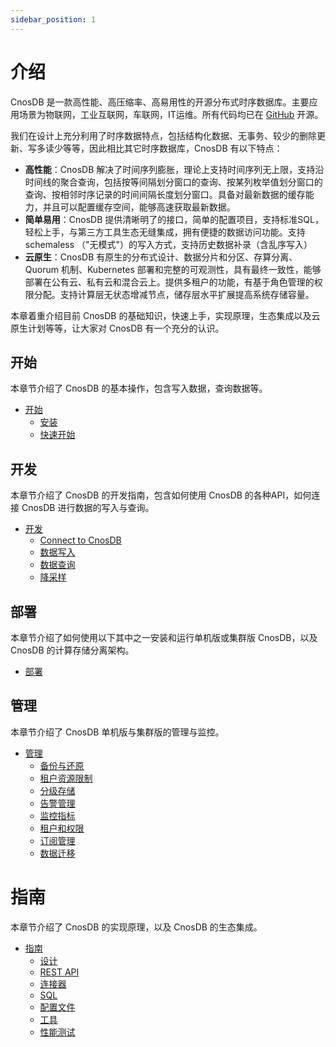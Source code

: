 ```yaml
---
sidebar_position: 1
---
```


# 介绍

CnosDB 是一款高性能、高压缩率、高易用性的开源分布式时序数据库。主要应用场景为物联网，工业互联网，车联网，IT运维。所有代码均已在 [GitHub](https://github.com/cnosdb/cnosdb) 开源。

我们在设计上充分利用了时序数据特点，包括结构化数据、无事务、较少的删除更新、写多读少等等，因此相比其它时序数据库，CnosDB 有以下特点：
* **高性能**：CnosDB 解决了时间序列膨胀，理论上支持时间序列无上限，支持沿时间线的聚合查询，包括按等间隔划分窗口的查询、按某列枚举值划分窗口的查询、按相邻时序记录的时间间隔长度划分窗口。具备对最新数据的缓存能力，并且可以配置缓存空间，能够高速获取最新数据。
* **简单易用**：CnosDB 提供清晰明了的接口，简单的配置项目，支持标准SQL，轻松上手，与第三方工具生态无缝集成，拥有便捷的数据访问功能。支持 schemaless （"无模式"）的写入方式，支持历史数据补录（含乱序写入）
* **云原生**：CnosDB 有原生的分布式设计、数据分片和分区、存算分离、Quorum 机制、Kubernetes 部署和完整的可观测性，具有最终一致性，能够部署在公有云、私有云和混合云上。提供多租户的功能，有基于角色管理的权限分配。支持计算层无状态增减节点，储存层水平扩展提高系统存储容量。

本章着重介绍目前 CnosDB 的基础知识，快速上手，实现原理，生态集成以及云原生计划等等，让大家对 CnosDB 有一个充分的认识。

## 开始

本章节介绍了 CnosDB 的基本操作，包含写入数据，查询数据等。

- [开始](./start)
  - [安装](./start/install.md)
  - [快速开始](./start/quick_start.md)

## 开发

本章节介绍了 CnosDB 的开发指南，包含如何使用 CnosDB 的各种API，如何连接 CnosDB 进行数据的写入与查询。

- [开发](./develop)
  - [Connect to CnosDB](./develop/api.md)
  - [数据写入](./develop/write.md)
  - [数据查询](./develop/query.md)
  - [降采样](./develop/downsampling.md)

## 部署

本章节介绍了如何使用以下其中之一安装和运行单机版或集群版 CnosDB，以及 CnosDB 的计算存储分离架构。

- [部署](./deploy)

## 管理

本章节介绍了 CnosDB 单机版与集群版的管理与监控。

- [管理](./manage)
  - [备份与还原](./manage/backup_restore.md)
  - [租户资源限制](./manage/resource_limit.md)
  - [分级存储](./manage/tiered_storage.md)
  - [告警管理](./manage/alarm_manage.md)
  - [监控指标](./manage/monitor.md)
  - [租户和权限](./manage/tenant.md)
  - [订阅管理](./manage/subscriptions.md)
  - [数据迁移](./manage/datax.md)

# 指南

本章节介绍了 CnosDB 的实现原理，以及 CnosDB 的生态集成。

- [指南](./reference)
  - [设计](./reference/concept_design)
  - [REST API](./reference/rest_api.md)
  - [连接器](./reference/README.md)
  - [SQL](./reference/sql.md)
  - [配置文件](./reference/config.md)
  - [工具](./reference/tools.md)
  - [性能测试](./reference/performance.md)